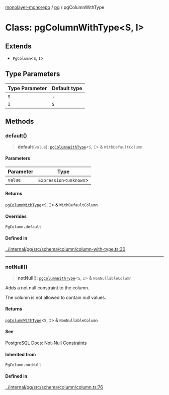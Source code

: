 [monolayer-monorepo](../../index.md) / [pg](../index.md) / pgColumnWithType

# Class: pgColumnWithType\<S, I\>

## Extends

- `PgColumn`\<`S`, `I`\>

## Type Parameters

| Type Parameter | Default type |
| ------ | ------ |
| `S` | - |
| `I` | `S` |

## Methods

### default()

> **default**(`value`): [`pgColumnWithType`](pgColumnWithType.md)\<`S`, `I`\> & `WithDefaultColumn`

#### Parameters

| Parameter | Type |
| ------ | ------ |
| `value` | `Expression`\<`unknown`\> |

#### Returns

[`pgColumnWithType`](pgColumnWithType.md)\<`S`, `I`\> & `WithDefaultColumn`

#### Overrides

`PgColumn.default`

#### Defined in

[../internal/pg/src/schema/column/column-with-type.ts:30](https://github.com/dunkelbraun/monolayer/blob/6bdf3be3c6969418f99f4a76945aeb545cab66bd/internal/pg/src/schema/column/column-with-type.ts#L30)

***

### notNull()

> **notNull**(): [`pgColumnWithType`](pgColumnWithType.md)\<`S`, `I`\> & `NonNullableColumn`

Adds a not null constraint to the column.

The column is not allowed to contain null values.

#### Returns

[`pgColumnWithType`](pgColumnWithType.md)\<`S`, `I`\> & `NonNullableColumn`

#### See

PostgreSQL Docs: [Not-Null Constraints](https://www.postgresql.org/docs/current/ddl-constraints.html#DDL-CONSTRAINTS-NOT-NULL)

#### Inherited from

`PgColumn.notNull`

#### Defined in

[../internal/pg/src/schema/column/column.ts:76](https://github.com/dunkelbraun/monolayer/blob/6bdf3be3c6969418f99f4a76945aeb545cab66bd/internal/pg/src/schema/column/column.ts#L76)
